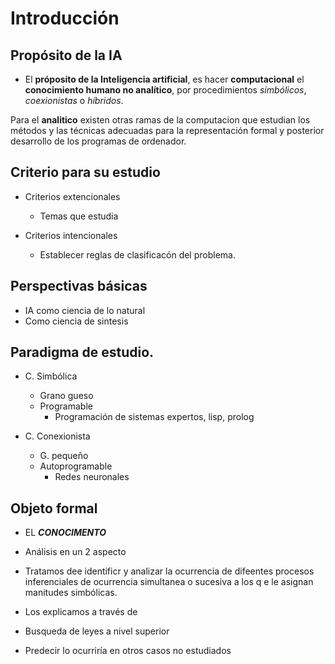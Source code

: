   
# Introducción

## Propósito de la IA
- El **próposito de la Inteligencia artificial**, es hacer
**computacional** el **conocimiento humano no analítico**, por
procedimientos *simbólicos*, *coexionistas* o *híbridos*.

Para el **analitico** existen otras ramas de la computacion
que estudian los métodos y las técnicas adecuadas para la representación formal
y posterior desarrollo de los programas de ordenador.


## Criterio para su estudio
- Criterios extencionales
  - Temas que estudia

- Criterios intencionales
  - Establecer reglas de clasificacón del problema.
  
## Perspectivas básicas

- IA como ciencia de lo natural
- Como ciencia de sintesis


## Paradigma de estudio.

- C. Simbólica
  - Grano gueso
  - Programable
    - Programación de sistemas expertos, lisp, prolog 

- C. Conexionista
  - G. pequeño
  - Autoprogramable
    - Redes neuronales 

## Objeto formal

- EL ***CONOCIMENTO***
- Análisis en un 2 aspecto
- Tratamos dee identificr y analizar la ocurrencia de difeentes procesos inferenciales 
  de ocurrencia simultanea o sucesiva a los q e le asignan manitudes simbólicas.
 
 - Los explicamos a través de 
  - Busqueda de leyes a nivel superior
  - Predecir lo ocurriría en otros casos no estudiados

